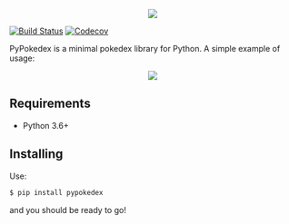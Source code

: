 <p align='center'>
    <img src='https://raw.githubusercontent.com/arnavb/pypokedex/master/assets/logo.png'/>
</p>

[![Build Status](https://travis-ci.org/arnavb/pypokedex.svg?branch=master)](https://travis-ci.org/arnavb/pypokedex)
[![Codecov](https://img.shields.io/codecov/c/github/arnavb/pypokedex.svg)](https://codecov.io/gh/arnavb/pypokedex)

PyPokedex is a minimal pokedex library for Python. A simple example of usage:

<p align='center'>
    <img src='https://raw.githubusercontent.com/arnavb/pypokedex/master/assets/example-usage.png'/>
</p>

## Requirements

- Python 3.6+

## Installing

Use:

```bash
$ pip install pypokedex
```

and you should be ready to go!
